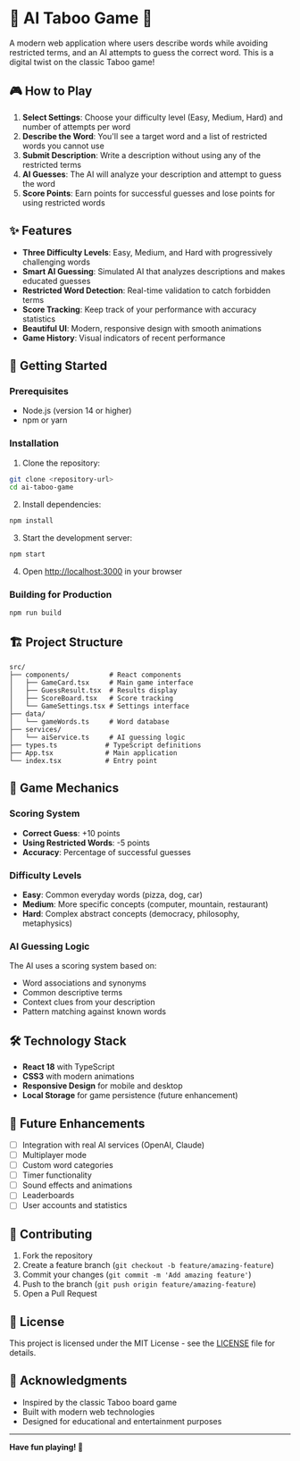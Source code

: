 # 🤖 AI Taboo Game 🎯

A modern web application where users describe words while avoiding restricted terms, and an AI attempts to guess the correct word. This is a digital twist on the classic Taboo game!

## 🎮 How to Play

1. **Select Settings**: Choose your difficulty level (Easy, Medium, Hard) and number of attempts per word
2. **Describe the Word**: You'll see a target word and a list of restricted words you cannot use
3. **Submit Description**: Write a description without using any of the restricted terms
4. **AI Guesses**: The AI will analyze your description and attempt to guess the word
5. **Score Points**: Earn points for successful guesses and lose points for using restricted words

## ✨ Features

- **Three Difficulty Levels**: Easy, Medium, and Hard with progressively challenging words
- **Smart AI Guessing**: Simulated AI that analyzes descriptions and makes educated guesses
- **Restricted Word Detection**: Real-time validation to catch forbidden terms
- **Score Tracking**: Keep track of your performance with accuracy statistics
- **Beautiful UI**: Modern, responsive design with smooth animations
- **Game History**: Visual indicators of recent performance

## 🚀 Getting Started

### Prerequisites

- Node.js (version 14 or higher)
- npm or yarn

### Installation

1. Clone the repository:
```bash
git clone <repository-url>
cd ai-taboo-game
```

2. Install dependencies:
```bash
npm install
```

3. Start the development server:
```bash
npm start
```

4. Open [http://localhost:3000](http://localhost:3000) in your browser

### Building for Production

```bash
npm run build
```

## 🏗️ Project Structure

```
src/
├── components/          # React components
│   ├── GameCard.tsx     # Main game interface
│   ├── GuessResult.tsx  # Results display
│   ├── ScoreBoard.tsx   # Score tracking
│   └── GameSettings.tsx # Settings interface
├── data/
│   └── gameWords.ts     # Word database
├── services/
│   └── aiService.ts     # AI guessing logic
├── types.ts            # TypeScript definitions
├── App.tsx             # Main application
└── index.tsx           # Entry point
```

## 🎯 Game Mechanics

### Scoring System
- **Correct Guess**: +10 points
- **Using Restricted Words**: -5 points
- **Accuracy**: Percentage of successful guesses

### Difficulty Levels
- **Easy**: Common everyday words (pizza, dog, car)
- **Medium**: More specific concepts (computer, mountain, restaurant)
- **Hard**: Complex abstract concepts (democracy, philosophy, metaphysics)

### AI Guessing Logic
The AI uses a scoring system based on:
- Word associations and synonyms
- Common descriptive terms
- Context clues from your description
- Pattern matching against known words

## 🛠️ Technology Stack

- **React 18** with TypeScript
- **CSS3** with modern animations
- **Responsive Design** for mobile and desktop
- **Local Storage** for game persistence (future enhancement)

## 🔮 Future Enhancements

- [ ] Integration with real AI services (OpenAI, Claude)
- [ ] Multiplayer mode
- [ ] Custom word categories
- [ ] Timer functionality
- [ ] Sound effects and animations
- [ ] Leaderboards
- [ ] User accounts and statistics

## 🤝 Contributing

1. Fork the repository
2. Create a feature branch (`git checkout -b feature/amazing-feature`)
3. Commit your changes (`git commit -m 'Add amazing feature'`)
4. Push to the branch (`git push origin feature/amazing-feature`)
5. Open a Pull Request

## 📝 License

This project is licensed under the MIT License - see the [LICENSE](LICENSE) file for details.

## 🙏 Acknowledgments

- Inspired by the classic Taboo board game
- Built with modern web technologies
- Designed for educational and entertainment purposes

---

**Have fun playing! 🎉** 